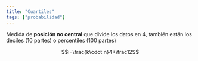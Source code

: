 ```yaml
---
title: "Cuartiles"
tags: ["probabilidad"]
---
```

Medida de **posición no central** que divide los datos en 4, también están los deciles (10 partes) o percentiles (100 partes)

$$i=\frac{k\cdot n}4+\frac12$$
